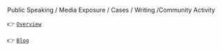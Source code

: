 Public Speaking / Media Exposure / Cases / Writing /Community Activity

:point_right: [```Overview```](/OVERVIEW.md)

:point_right: [```Blog```](https://propwave.jp/)
